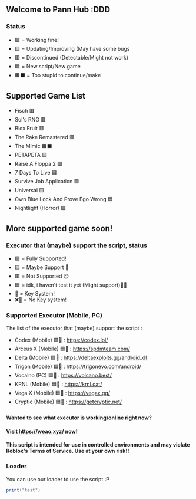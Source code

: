 ## Welcome to Pann Hub :DDD

### Status
- 🟩 = Working fine!
- 🟨 = Updating/Improving (May have some bugs
- 🟥 = Discontinued (Detectable/Might not work)
- 🟦 = New script/New game
- 🟫⬛ = Too stupid to continue/make



## Supported Game List
- Fisch 🟥
- Sol's RNG 🟥
- Blox Fruit 🟥
- The Rake Remastered 🟥
- The Mimic 🟫⬛
- PETAPETA 🟨
- Raise A Floppa 2  🟩
- 7 Days To Live 🟦
- Survive Job Application 🟩
- Universal 🟨
- Own Blue Lock And Prove Ego Wrong 🟦
- Nightlight (Horror) 🟩

## More supported game soon!

### Executor that (maybe) support the script, status
- 🟩 = Fully Supported!
- 🟨 = Maybe Support 🤔
- 🟥 = Not Supported 😔 
- 🟦 = idk, i haven't test it yet (Might support)🥀💔
- 🔐 = Key System!
- ❌🔐 = No Key system!

### Supported Executor (Mobile, PC)
The list of the executor that (maybe) support the script :
- Codex (Mobile) 🟩🔐 : https://codex.lol/
- Arceus X (Mobile) 🟦🔐 : https://spdmteam.com/
- Delta (Mobile) 🟦🔐 : https://deltaexploits.gg/android_dl
- Trigon (Mobile) 🟦🔐 : https://trigonevo.com/android/
- Vocalno (PC) 🟦🔐 : https://volcano.best/
- KRNL (Mobile) 🟦🔐 : https://krnl.cat/
- Vega X (Mobile) 🟦🔐 : https://vegax.gg/
- Cryptic (Mobile) 🟦🔐 : https://getcryptic.net/

#### Wanted to see what executor is working/online right now? 
#### Visit https://weao.xyz/ now!




#### This script is intended for use in controlled environments and may violate Roblox's Terms of Service. Use at your own risk!!



### Loader

You can use our loader to use the script :P

```lua
print("test")

